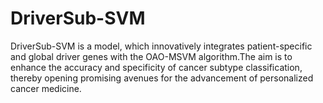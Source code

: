 # DriverSub-SVM
DriverSub-SVM is a model, which innovatively integrates patient-specific and global driver genes with the OAO-MSVM algorithm.The aim is to enhance the accuracy and specificity of cancer subtype classification, thereby opening promising avenues for the advancement of personalized cancer medicine. 
